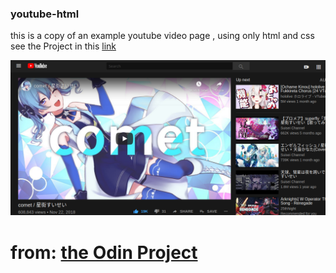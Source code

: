 ### youtube-html

this is a copy of an example youtube video page , using only  html and css
see the Project in this [link](https://jsalvadorpp.github.io/youtube-html/)

![](images/preview.png)


# from: [the Odin Project](https://www.theodinproject.com/dashboard)
